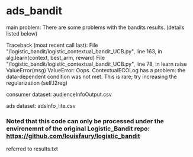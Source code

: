# ads_bandit

main problem: There are some problems with the bandits results. (details listed below)

Traceback (most recent call last):
  File "/logistic_bandit/logistic_contextual_bandit_UCB.py", line 163, in <module>
    alg.learn(context, best_arm, reward)
  File "/logistic_bandit/logistic_contextual_bandit_UCB.py", line 78, in learn
    raise ValueError(msg)
ValueError:  Oops. ContextualECOLog has a problem: the data-dependent condition was not met. This is rare; try increasing the regularization (self.l2reg) 

consumer dataset: audienceInfoOutput.csv

ads dataset: adsInfo_lite.csv

### Noted that this code can only be processed under the environemnt of the original Logistic_Bandit repo: https://github.com/louisfaury/logistic_bandit
referred to results.txt
